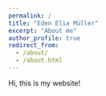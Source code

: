 ```yaml
---
permalink: /
title: "Eden Elia Müller"
excerpt: "About me"
author_profile: true
redirect_from: 
  - /about/
  - /about.html
---
```

Hi, this is my website!
